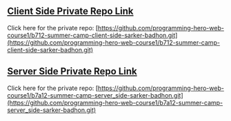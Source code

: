 ## [Client Side Private Repo Link](https://github.com/programming-hero-web-course1/b712-summer-camp-client-side-sarker-badhon.git)
Click here for the private repo: [https://github.com/programming-hero-web-course1/b712-summer-camp-client-side-sarker-badhon.git](https://github.com/programming-hero-web-course1/b712-summer-camp-client-side-sarker-badhon.git)



## [Server Side Private Repo Link](https://github.com/programming-hero-web-course1/b7a12-summer-camp-server_side-sarker-badhon.git)
Click here for the private repo: [https://github.com/programming-hero-web-course1/b7a12-summer-camp-server_side-sarker-badhon.git](https://github.com/programming-hero-web-course1/b7a12-summer-camp-server_side-sarker-badhon.git)
